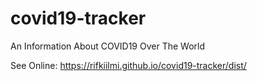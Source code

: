 # covid19-tracker
An Information About COVID19 Over The World

See Online: https://rifkiilmi.github.io/covid19-tracker/dist/
